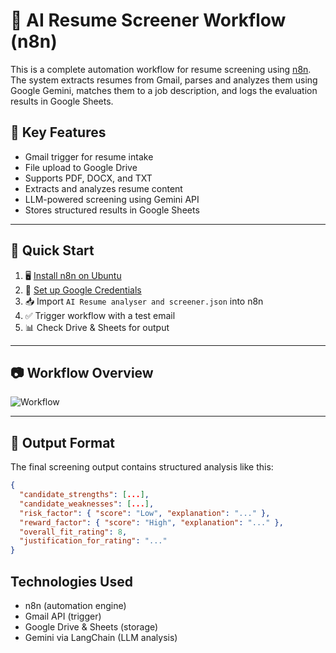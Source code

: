# 🤖 AI Resume Screener Workflow (n8n)

This is a complete automation workflow for resume screening using [n8n](https://n8n.io). The system extracts resumes from Gmail, parses and analyzes them using Google Gemini, matches them to a job description, and logs the evaluation results in Google Sheets.

## 📌 Key Features

- Gmail trigger for resume intake  
- File upload to Google Drive  
- Supports PDF, DOCX, and TXT  
- Extracts and analyzes resume content  
- LLM-powered screening using Gemini API  
- Stores structured results in Google Sheets  

---

## 🚀 Quick Start

1. 🖥️ [Install n8n on Ubuntu](./n8n-installation.md)
2. 🔐 [Set up Google Credentials](./google-credentials-setup.md)
3. 📥 Import `AI Resume analyser and screener.json` into n8n
4. ✅ Trigger workflow with a test email
5. 📊 Check Drive & Sheets for output

---

## 📷 Workflow Overview

![Workflow](images/workflow-overview.png)

---

## 📄 Output Format

The final screening output contains structured analysis like this:

```json
{
  "candidate_strengths": [...],
  "candidate_weaknesses": [...],
  "risk_factor": { "score": "Low", "explanation": "..." },
  "reward_factor": { "score": "High", "explanation": "..." },
  "overall_fit_rating": 8,
  "justification_for_rating": "..."
}
```

## Technologies Used
- n8n (automation engine)
- Gmail API (trigger)
- Google Drive & Sheets (storage)
- Gemini via LangChain (LLM analysis)
